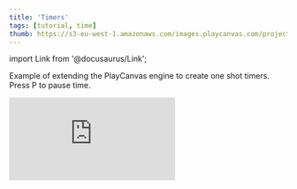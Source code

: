 ```yaml
---
title: 'Timers'
tags: [tutorial, time]
thumb: https://s3-eu-west-1.amazonaws.com/images.playcanvas.com/projects/12/691984/71DABB-image-75.jpg
---
```


import Link from '@docusaurus/Link';

Example of extending the PlayCanvas engine to create one shot timers. Press P to pause time.

<div className="iframe-container">
    <iframe loading="lazy" src="https://playcanv.as/p/WsI6QA7y/" title="Timers" webkitallowfullscreen="true" mozallowfullscreen="true" allow="autoplay" allowfullscreen="true" allowvr="" scrolling="no" frameborder="0" />
</div>

<Link to='https://playcanvas.com/editor/project/691984/'>Open Project ↗</Link>
